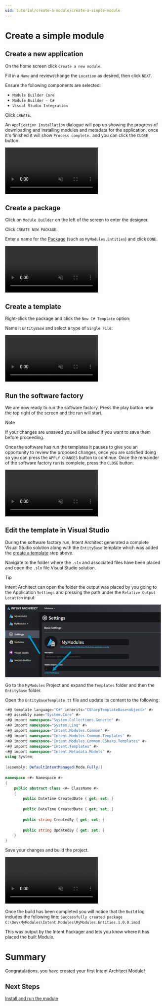 ```yaml
---
uid: tutorial/create-a-module/create-a-simple-module
---
```

# Create a simple module

## Create a new application

On the home screen click `Create a new module`.

Fill in a `Name` and review/change the `Location` as desired, then click `NEXT`.

Ensure the following components are selected:
- `Module Builder Core`
- `Module Builder - C#`
- `Visual Studio Integration`

Click `CREATE`.

An `Application Installation` dialogue will pop up showing the progress of downloading and installing modules and metadata for the application, once it's finished it will show `Process complete.` and you can click the `CLOSE` button:

<p><video style="max-width: 100%" muted="true" loop="true" autoplay="true" src="videos/create-a-new-module.mp4"></video></p>


## Create a package

Click on `Module Builder` on the left of the screen to enter the designer.

Click `CREATE NEW PACKAGE`.

Enter a name for the [Package](xref:reference.package) (such as `MyModules.Entities`) and click `DONE`.

<p><video style="max-width: 100%" muted="true" loop="true" autoplay="true" src="videos/create-the-package.mp4"></video></p>

## Create a template

Right-click the package and click the `New C# Template` option:

Name it `EntityBase` and select a type of `Single File`:

<p><video style="max-width: 100%" muted="true" loop="true" autoplay="true" src="videos/create-the-template.mp4"></video></p>

## Run the software factory

We are now ready to run the software factory. Press the play button near the top right of the screen and the run will start.

> [!NOTE]
> If your changes are unsaved you will be asked if you want to save them before proceeding.

Once the software has run the templates it pauses to give you an opportunity to review the proposed changes, once you are satisfied doing so you can press the `APPLY CHANGES` button to continue. Once the remainder of the software factory run is complete, press the `CLOSE` button.

<p><video style="max-width: 100%" muted="true" loop="true" autoplay="true" src="videos/run-the-software-factory.mp4"></video></p>

## Edit the template in Visual Studio

During the software factory run, Intent Architect generated a complete Visual Studio solution along with the `EntityBase` template which was added the [create a template](#create-a-template) step above.

Navigate to the folder where the `.sln` and associated files have been placed and open the `.sln` file Visual Studio solution.

> [!TIP]
> Intent Architect can open the folder the output was placed by you going to the Application `Settings` and pressing the path under the `Relative Output Location` input:
> 
> ![Open the output path folder](images/open-the-output-path-folder.png)

Go to the `MyModules` Project and expand the `Templates` folder and then the  `EntityBase` folder.

Open the `EntityBaseTemplate.tt` file and update its content to the following:

```csharp
<#@ template language="C#" inherits="CSharpTemplateBase<object>" #>
<#@ assembly name="System.Core" #>
<#@ import namespace="System.Collections.Generic" #>
<#@ import namespace="System.Linq" #>
<#@ import namespace="Intent.Modules.Common" #>
<#@ import namespace="Intent.Modules.Common.Templates" #>
<#@ import namespace="Intent.Modules.Common.CSharp.Templates" #>
<#@ import namespace="Intent.Templates" #>
<#@ import namespace="Intent.Metadata.Models" #>
using System;

[assembly: DefaultIntentManaged(Mode.Fully)]

namespace <#= Namespace #>
{
    public abstract class <#= ClassName #>
    {
        public DateTime CreatedDate { get; set; }

        public DateTime CreatedDate { get; set; }

        public string CreatedBy { get; set; }

        public string UpdatedBy { get; set; }
    }
}
```

Save your changes and build the project.

<p><video style="max-width: 100%" muted="true" loop="true" autoplay="true" src="videos/edit-template-and-build-in-visual-studio.mp4"></video></p>

Once the build has been completed you will notice that the `Build` log includes the following line:
`Successfully created package C:\Dev\MyModules\Intent.Modules\MyModules.Entities.1.0.0.imod`

This was output by the Intent Packager and lets you know where it has placed the built Module.

# Summary

Congratulations, you have created your first Intent Architect Module!

## Next Steps

[Install and run the module](xref:tutorial/create-a-module/install-and-run-the-module)
